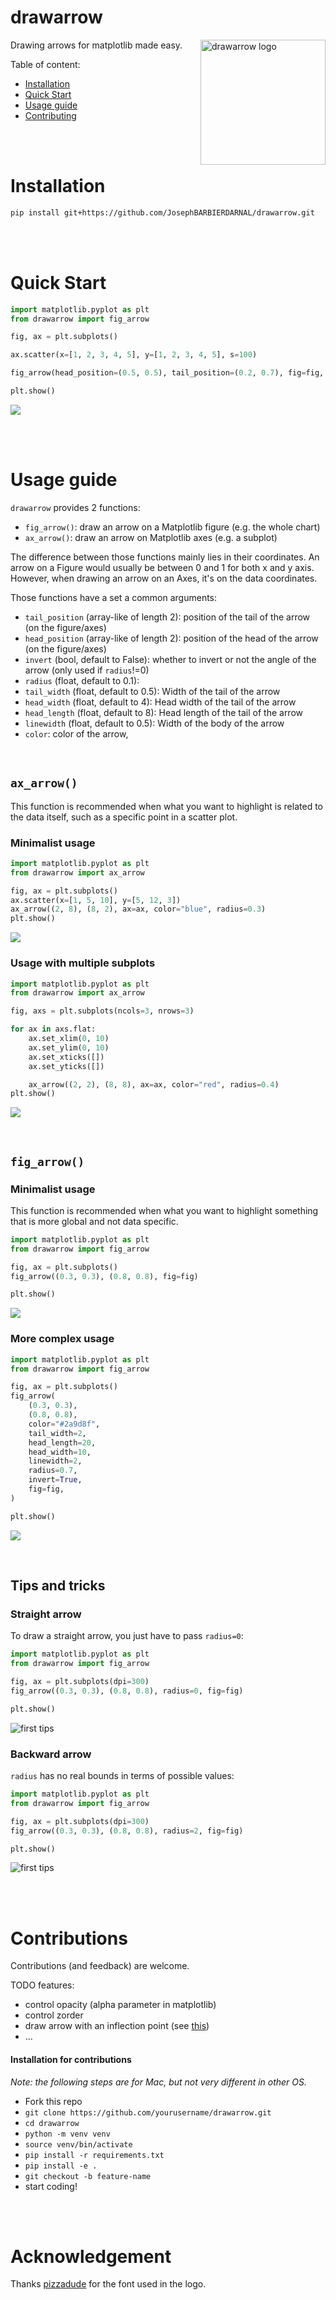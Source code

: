 # drawarrow

<img src="https://github.com/JosephBARBIERDARNAL/drawarrow/blob/main/logo/logo.png?raw=true" alt="drawarrow logo" align="right" width="200px"/>

Drawing arrows for matplotlib made easy.

Table of content:

- [Installation](#installation)
- [Quick Start](#quick-start)
- [Usage guide](#usage-guide)
- [Contributing](#contributions)

<br><br>

# Installation

```bash
pip install git+https://github.com/JosephBARBIERDARNAL/drawarrow.git
```

<br><br>

# Quick Start

```python
import matplotlib.pyplot as plt
from drawarrow import fig_arrow

fig, ax = plt.subplots()

ax.scatter(x=[1, 2, 3, 4, 5], y=[1, 2, 3, 4, 5], s=100)

fig_arrow(head_position=(0.5, 0.5), tail_position=(0.2, 0.7), fig=fig, color="r")

plt.show()
```

![](https://github.com/JosephBARBIERDARNAL/drawarrow/blob/main/img/quick-start.png?raw=true)

<br><br>

# Usage guide

`drawarrow` provides 2 functions:

- `fig_arrow()`: draw an arrow on a Matplotlib figure (e.g. the whole chart)
- `ax_arrow()`: draw an arrow on Matplotlib axes (e.g. a subplot)

The difference between those functions mainly lies in their coordinates. An arrow on a Figure would usually be between 0 and 1 for both x and y axis. However, when drawing an arrow on an Axes, it's on the data coordinates.

Those functions have a set a common arguments:

- `tail_position` (array-like of length 2): position of the tail of the arrow (on the figure/axes)
- `head_position` (array-like of length 2): position of the head of the arrow (on the figure/axes)
- `invert` (bool, default to False): whether to invert or not the angle of the arrow (only used if `radius`!=0)
- `radius` (float, default to 0.1):
- `tail_width` (float, default to 0.5): Width of the tail of the arrow
- `head_width` (float, default to 4): Head width of the tail of the arrow
- `head_length` (float, default to 8): Head length of the tail of the arrow
- `linewidth` (float, default to 0.5): Width of the body of the arrow
- `color`: color of the arrow,

<br>

## `ax_arrow()`

This function is recommended when what you want to highlight is related to the data itself, such as a specific point in a scatter plot.

### Minimalist usage

```python
import matplotlib.pyplot as plt
from drawarrow import ax_arrow

fig, ax = plt.subplots()
ax.scatter(x=[1, 5, 10], y=[5, 12, 3])
ax_arrow((2, 8), (8, 2), ax=ax, color="blue", radius=0.3)
plt.show()
```

![](https://github.com/JosephBARBIERDARNAL/drawarrow/blob/main/img/ax_arrow-1.png?raw=true)

### Usage with multiple subplots

```python
import matplotlib.pyplot as plt
from drawarrow import ax_arrow

fig, axs = plt.subplots(ncols=3, nrows=3)

for ax in axs.flat:
    ax.set_xlim(0, 10)
    ax.set_ylim(0, 10)
    ax.set_xticks([])
    ax.set_yticks([])

    ax_arrow((2, 2), (8, 8), ax=ax, color="red", radius=0.4)
plt.show()
```

![](https://github.com/JosephBARBIERDARNAL/drawarrow/blob/main/img/ax_arrow-2.png?raw=true)

<br>

## `fig_arrow()`

### Minimalist usage

This function is recommended when what you want to highlight something that is more global and not data specific.

```python
import matplotlib.pyplot as plt
from drawarrow import fig_arrow

fig, ax = plt.subplots()
fig_arrow((0.3, 0.3), (0.8, 0.8), fig=fig)

plt.show()
```

![](https://github.com/JosephBARBIERDARNAL/drawarrow/blob/main/img/fig_arrow-1.png?raw=true)

### More complex usage

```python
import matplotlib.pyplot as plt
from drawarrow import fig_arrow

fig, ax = plt.subplots()
fig_arrow(
    (0.3, 0.3),
    (0.8, 0.8),
    color="#2a9d8f",
    tail_width=2,
    head_length=20,
    head_width=10,
    linewidth=2,
    radius=0.7,
    invert=True,
    fig=fig,
)

plt.show()
```

![](https://github.com/JosephBARBIERDARNAL/drawarrow/blob/main/img/fig_arrow-2.png?raw=true)

<br>

## Tips and tricks

### Straight arrow

To draw a straight arrow, you just have to pass `radius=0`:

```python
import matplotlib.pyplot as plt
from drawarrow import fig_arrow

fig, ax = plt.subplots(dpi=300)
fig_arrow((0.3, 0.3), (0.8, 0.8), radius=0, fig=fig)

plt.show()
```

![first tips](https://github.com/JosephBARBIERDARNAL/drawarrow/blob/main/img/tips-and-tricks-1.png?raw=true)

### Backward arrow

`radius` has no real bounds in terms of possible values:

```python
import matplotlib.pyplot as plt
from drawarrow import fig_arrow

fig, ax = plt.subplots(dpi=300)
fig_arrow((0.3, 0.3), (0.8, 0.8), radius=2, fig=fig)

plt.show()
```

![first tips](https://github.com/JosephBARBIERDARNAL/drawarrow/blob/main/img/tips-and-tricks-2.png?raw=true)

<br><br>

# Contributions

Contributions (and feedback) are welcome.

TODO features:

- control opacity (alpha parameter in matplotlib)
- control zorder
- draw arrow with an inflection point (see [this](https://python-graph-gallery.com/web-stacked-area-with-inflexion-arrows/))
- ...

#### Installation for contributions

_Note: the following steps are for Mac, but not very different in other OS._

- Fork this repo
- `git clone https://github.com/yourusername/drawarrow.git`
- `cd drawarrow`
- `python -m venv venv`
- `source venv/bin/activate`
- `pip install -r requirements.txt`
- `pip install -e .`
- `git checkout -b feature-name`
- start coding!

<br><br>

# Acknowledgement

Thanks [pizzadude](https://pizzadude.dk/) for the font used in the logo.

<br><br><br>
